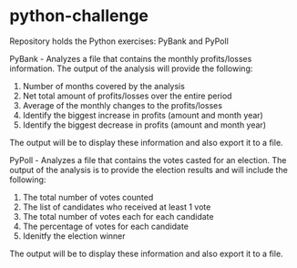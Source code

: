 # python-challenge
Repository holds the Python exercises: PyBank and PyPoll

PyBank - 
Analyzes a file that contains the monthly profits/losses information. The output of the analysis will provide the following:
1. Number of months covered by the analysis
2. Net total amount of profits/losses over the entire period
3. Average of the monthly changes to the profits/losses 
4. Identify the biggest increase in profits (amount and month year)
5. Identify the biggest decrease in profits (amount and month year)

The output will be to display these information and also export it to a file.


PyPoll - 
Analyzes a file that contains the votes casted for an election. The output of the analysis is to provide the election results and will include the following:
1. The total number of votes counted
2. The list of candidates who received at least 1 vote
3. The total number of votes each for each candidate
4. The percentage of votes for each candidate
5. Idenitfy the election winner

The output will be to display these information and also export it to a file.

